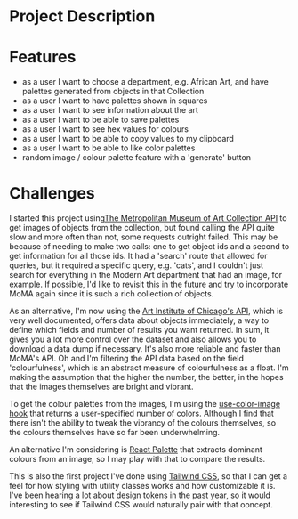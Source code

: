 # Project Description


# Features
- as a user I want to choose a department, e.g. African Art, and have palettes generated from objects in that Collection
- as a user I want to have palettes shown in squares
- as a user I want to see information about the art
- as a user I want to be able to save palettes
- as a user I want to see hex values for colours
- as a user I want to be able to copy values to my clipboard
- as a user I want to be able to like color palettes
- random image / colour palette feature with a 'generate' button

# Challenges
I started this project using[The Metropolitan Museum of Art Collection API](https://github.com/metmuseum/) to get images of objects from the collection, but
found calling the API quite slow and more often than not, some requests outright failed. This may be because of needing to make two calls: one to get
object ids and a second to get information for all those ids. It had a 'search' route that allowed for queries, but it required a specific query, e.g. 'cats', and I couldn't just search for everything in the Modern Art department that had an image, for example. If possible, I'd like to revisit this in the future and try to incorporate MoMA again since it is such a rich collection of objects.

As an alternative, I'm now using the [Art Institute of Chicago's API](https://api.artic.edu/docs), which is very well documented, offers data about objects
immediately, a way to define which fields and number of results you want returned. In sum, it gives you a lot more control over the dataset and also allows you to download a data dump if necessary. It's also more reliable and faster than MoMA's API. Oh and I'm filtering the API data based on the field 'colourfulness', which is an abstract measure of colourfulness as a float. I'm making the assumption that the higher the number, the better, in the hopes that the images themselves are bright and vibrant.

To get the colour palettes from the images, I'm using the [use-color-image hook](https://github.com/jeffersonlicet/use-image-color) that returns a user-specified number of colors. Although I find that there isn't the ability to tweak the vibrancy of the colours themselves, so the colours themselves have so far been underwhelming. 

An alternative I'm considering is [React Palette](https://github.com/leonardokl/react-palette) that extracts dominant colours from an image, so I may play with that to compare the results.

This is also the first project I've done using [Tailwind CSS](https://tailwindcss.com), so that I can get a feel for how styling with utility classes works and how customizable it is. I've been hearing a lot about design tokens in the past year, so it would interesting to see if Tailwind CSS would naturally pair with that ooncept.
